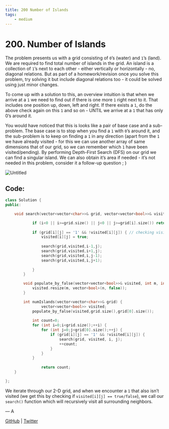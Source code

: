 ```yaml
---
title: 200 Number of Islands
tags:
    - medium
---
```



# 200. Number of Islands

The problem presents us with a grid consisting of `0`’s (water) and `1`’s (land). We are required to find total number of islands in the grid. An island is a collection of `1`’s next to each other - either vertically or horizontally - no, diagonal relations. But as part of a homework/revision once you solve this problem, try solving it but include diagonal relations too - it could be solved using just minor changes.

To come up with a solution to this, an overview intuition is that when we arrive at a `1` we need to find out if there is one more `1` right next to it. That includes one position up, down, left and right. If there exists a `1`, do the above check again on this `1` and so on - UNTIL we arrive at a `1` that has only 0’s around it. 

You would have noticed that this is looks like a pair of base case and a sub-problem. The base case is to stop when you find a `1` with `0`’s around it, and the sub-problem is to keep on finding a `1` in any direction (apart from the `1` we have already visited - for this we can use another array of same dimensions that of our grid, so we can remember which `1` have been visited/pending). By performing Depth-First Search (DFS) on our grid we can find a singular island. We can also obtain it’s area if needed - it’s not needed in this problem, consider it a follow-up question ; )

![Untitled](200%20Number%20of%20Islands%202894422a60eb4f9daf69e02f6600bc71/Untitled.png)

## Code:

```cpp
class Solution {
public:

    void search(vector<vector<char>>& grid, vector<vector<bool>>& visited, int i, int j) {

		    if (i<0 || i>=grid.size() || j<0 || j>=grid[i].size()) return;
		
		    if (grid[i][j] == '1' && !visited[i][j]) { // checking visited[i][j] will help us ignore the 1's we have already visited
		        visited[i][j] = true;
		
		        search(grid,visited,i-1,j);
		        search(grid,visited,i+1,j);
		        search(grid,visited,i,j-1);
		        search(grid,visited,i,j+1);
		
		    }
		}

		void populate_by_false(vector<vector<bool>>& visited, int m, int n) {
		    visited.resize(m, vector<bool>(n, false));
		}

		int numIslands(vector<vector<char>>& grid) {
				vector<vector<bool>> visited;
		    populate_by_false(visited,grid.size(),grid[0].size());
		
		    int count=0;
		    for (int i=0;i<grid.size();++i) {
		        for (int j=0;j<grid[0].size();++j) {
		            if (grid[i][j] == '1' && !visited[i][j]) {
		                search(grid, visited, i, j);
		                ++count;
		            }
		        }
		    }        
		
				return count;
    }

};
```

We iterate through our 2-D grid, and when we encounter a `1` that also isn’t visited (we get this by checking if `visited[i][j] == true/false`), we call our `search()` function which will recursively visit all surrounding neighbors.

— A

[GitHub](https://github.com/AtharvaKamble) | [Twitter](https://twitter.com/AtharvaKamble07)